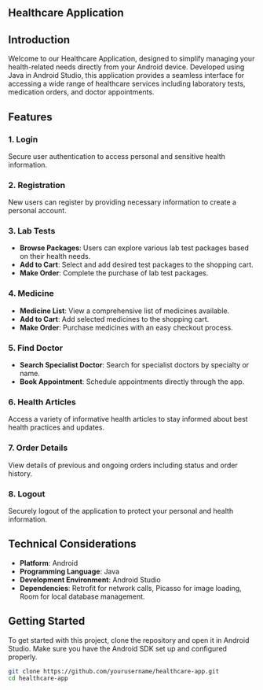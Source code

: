 ## Healthcare Application

## Introduction
Welcome to our Healthcare Application, designed to simplify managing your health-related needs directly from your Android device. Developed using Java in Android Studio, this application provides a seamless interface for accessing a wide range of healthcare services including laboratory tests, medication orders, and doctor appointments.

## Features

### 1. Login
Secure user authentication to access personal and sensitive health information.

### 2. Registration
New users can register by providing necessary information to create a personal account.

### 3. Lab Tests
- **Browse Packages**: Users can explore various lab test packages based on their health needs.
- **Add to Cart**: Select and add desired test packages to the shopping cart.
- **Make Order**: Complete the purchase of lab test packages.

### 4. Medicine
- **Medicine List**: View a comprehensive list of medicines available.
- **Add to Cart**: Add selected medicines to the shopping cart.
- **Make Order**: Purchase medicines with an easy checkout process.

### 5. Find Doctor
- **Search Specialist Doctor**: Search for specialist doctors by specialty or name.
- **Book Appointment**: Schedule appointments directly through the app.

### 6. Health Articles
Access a variety of informative health articles to stay informed about best health practices and updates.

### 7. Order Details
View details of previous and ongoing orders including status and order history.

### 8. Logout
Securely logout of the application to protect your personal and health information.

## Technical Considerations
- **Platform**: Android
- **Programming Language**: Java
- **Development Environment**: Android Studio
- **Dependencies**: Retrofit for network calls, Picasso for image loading, Room for local database management.

## Getting Started
To get started with this project, clone the repository and open it in Android Studio. Make sure you have the Android SDK set up and configured properly.

```bash
git clone https://github.com/yourusername/healthcare-app.git
cd healthcare-app
